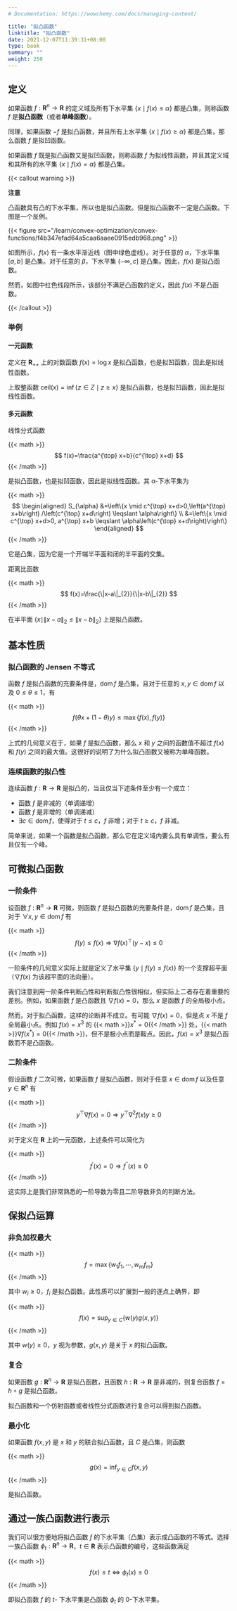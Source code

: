 ```yaml
---
# Documentation: https://wowchemy.com/docs/managing-content/

title: "拟凸函数"
linktitle: "拟凸函数"
date: 2021-12-07T11:39:31+08:00
type: book
summary: ""
weight: 250
---
```


<!--more-->

## 定义

如果函数 $f: \mathbf{R}^n \rightarrow \mathbf{R}$ 的定义域及所有下水平集 $\{ x \mid f(x) \leqslant \alpha \}$ 都是凸集，则称函数 $f$ 是**拟凸函数**（或者**单峰函数**）。

同理，如果函数 $-f$ 是拟凸函数，并且所有上水平集 $\{ x \mid f(x) \geqslant \alpha \}$ 都是凸集，那么函数 $f$ 是拟凹函数。

如果函数 $f$ 既是拟凸函数又是拟凹函数，则称函数 $f$ 为拟线性函数，并且其定义域和其所有的水平集 $\{ x \mid f(x) = \alpha \}$ 都是凸集。

{{< callout warning >}}

**注意**

凸函数具有凸的下水平集，所以也是拟凸函数。但是拟凸函数不一定是凸函数。下图是一个反例。

{{< figure src="/learn/convex-optimization/convex-functions/f4b347efad64a5caa6aaee0915edb968.png" >}}

如图所示，$f(x)$ 有一条水平渐近线（图中绿色虚线）。对于任意的 $\alpha$，下水平集 $[a, b]$ 是凸集。对于任意的 $\beta$，下水平集 $(-\infty, c]$ 是凸集。因此，$f(x)$ 是拟凸函数。

然而，如图中红色线段所示，该部分不满足凸函数的定义，因此 $f(x)$ 不是凸函数。

{{< /callout >}}

### 举例

#### 一元函数

定义在 $\mathbf{R}_{++}$ 上的对数函数 $f(x) = \log x$ 是拟凸函数，也是拟凹函数，因此是拟线性函数。

上取整函数 $\mathrm{ceil}(x) = \inf \{ z \in Z \mid z \geqslant x \}$ 是拟凸函数，也是拟凹函数，因此是拟线性函数。

#### 多元函数

线性分式函数

{{< math >}}
$$
f(x)=\frac{a^{\top} x+b}{c^{\top} x+d}
$$
{{< /math >}}

是拟凸函数，也是拟凹函数，因此是拟线性函数。其 α-下水平集为

{{< math >}}
$$
\begin{aligned}
S_{\alpha} &=\left\{x \mid c^{\top} x+d>0,\left(a^{\top} x+b\right) /\left(c^{\top} x+d\right) \leqslant \alpha\right\} \\
&=\left\{x \mid c^{\top} x+d>0, a^{\top} x+b \leqslant \alpha\left(c^{\top} x+d\right)\right\}
\end{aligned}
$$
{{< /math >}}

它是凸集，因为它是一个开端半平面和闭的半平面的交集。

距离比函数

{{< math >}}
$$
f(x)=\frac{\|x-a\|_{2}}{\|x-b\|_{2}}
$$
{{< /math >}}

在半平面 $\{ x \mid \| x - a \|_2 \leqslant \| x - b \|_2 \}$ 上是拟凸函数。

## 基本性质

### 拟凸函数的 Jensen 不等式

函数 $f$ 是拟凸函数的充要条件是，$\operatorname{dom} f$ 是凸集，且对于任意的 $x, y \in \operatorname{dom} f$ 以及 $0 \leqslant \theta \leqslant 1$，有

{{< math >}}
$$
f(\theta x + (1 - \theta) y) \leqslant \max \{ f(x), f(y) \}
$$
{{< /math >}}

上式的几何意义在于，如果 $f$ 是拟凸函数，那么 $x$ 和 $y$ 之间的函数值不超过 $f(x)$ 和 $f(y)$ 之间的最大值。这很好的说明了为什么拟凸函数又被称为单峰函数。

### 连续函数的拟凸性

连续函数 $f: \mathbf{R} \rightarrow \mathbf{R}$ 是拟凸的，当且仅当下述条件至少有一个成立：

- 函数 $f$ 是非减的（单调递增）
- 函数 $f$ 是非增的（单调递减）
- $\exists c \in \operatorname{dom} f$，使得对于 $t \leqslant c$，$f$ 非增；对于 $t \geqslant c$，$f$ 非减。

简单来说，如果一个函数是拟凸函数，那么它在定义域内要么具有单调性，要么有且仅有一个峰。

## 可微拟凸函数

### 一阶条件

设函数 $f: \mathbf{R}^n \rightarrow \mathbf{R}$ 可微，则函数 $f$ 是拟凸函数的充要条件是，$\operatorname{dom} f$ 是凸集，且对于 $\forall x, y \in \operatorname{dom} f$ 有

{{< math >}}
$$
f(y) \leqslant f(x) \Longrightarrow \nabla f(x)^{\top}(y-x) \leqslant 0
$$
{{< /math >}}

一阶条件的几何意义实际上就是定义了水平集 $\{ y \mid f(y) \leqslant f(x) \}$ 的一个支撑超平面（$\nabla f(x)$ 为该超平面的法向量）。

我们注意到用一阶条件判断凸性和判断拟凸性很相似，但实际上二者存在着重要的差别。例如，如果函数 $f$ 是凸函数且 $\nabla f(x) = 0$，那么 $x$ 是函数 $f$ 的全局极小点。

然而，对于拟凸函数，这样的论断并不成立。有可能 $\nabla f(x) = 0$，但是点 $x$ 不是 $f$ 全局最小点。例如 $f(x) = x^3$ 的 {{< math >}}$x^{*} = 0${{< /math >}} 处，{{< math >}}$\nabla f(x^{*}) = 0${{< /math >}}，但不是极小点而是鞍点。因此，$f(x) = x^3$ 是拟凸函数而不是凸函数。

### 二阶条件

假设函数 $f$ 二次可微，如果函数 $f$ 是拟凸函数，则对于任意 $x \in \operatorname{dom} f$ 以及任意 $y \in \mathbf{R}^n$ 有

{{< math >}}
$$
y^{\top} \nabla f(x)=0 \Longrightarrow y^{\top} \nabla^{2} f(x) y \geqslant 0
$$
{{< /math >}}

对于定义在 $\mathbf{R}$ 上的一元函数，上述条件可以简化为

{{< math >}}
$$
f^{\prime} (x) = 0 \Longrightarrow f^{\prime \prime} (x) \geqslant 0
$$
{{< /math >}}

这实际上是我们非常熟悉的一阶导数为零且二阶导数非负的判断方法。

## 保拟凸运算

### 非负加权最大

{{< math >}}
$$
f = \max \{ w_1 f_1, \cdots, w_m f_m \}
$$
{{< /math >}}

其中 $w_i \geqslant 0$，$f_i$ 是拟凸函数。此性质可以扩展到一般的逐点上确界，即

{{< math >}}
$$
f(x) = \sup _{y \in C} \{ w(y) g(x, y) \}
$$
{{< /math >}}

其中 $w(y) \geqslant 0$，$y$ 视为参数，$g(x, y)$ 是关于 $x$ 的拟凸函数。

### 复合

如果函数 $g: \mathbf{R}^n \rightarrow \mathbf{R}$ 是拟凸函数，且函数 $h: \mathbf{R} \rightarrow \mathbf{R}$ 是非减的，则复合函数 $f = h \circ g$ 是拟凸函数。

拟凸函数和一个仿射函数或者线性分式函数进行复合可以得到拟凸函数。

### 最小化

如果函数 $f(x, y)$ 是 $x$ 和 $y$ 的联合拟凸函数，且 $C$ 是凸集，则函数

{{< math >}}
$$
g(x) = \inf _{y \in C} f(x, y)
$$
{{< /math >}}

是拟凸函数。

## 通过一族凸函数进行表示

我们可以很方便地将拟凸函数 $f$ 的下水平集（凸集）表示成凸函数的不等式。选择一族凸函数 $\phi_t: \mathbf{R}^n \rightarrow \mathbf{R}$，$t \in \mathbf{R}$ 表示凸函数的编号，这些函数满足

{{< math >}}
$$
f(x) \leqslant t \Longleftrightarrow \phi_{t}(x) \leqslant 0
$$
{{< /math >}}

即拟凸函数 $f$ 的 $t$- 下水平集是凸函数 $\phi_t$ 的 $0$-下水平集。
